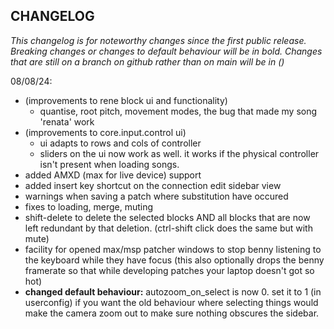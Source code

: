 ## CHANGELOG

*This changelog is for noteworthy changes since the first public release. Breaking changes or changes to default behaviour will be in bold. Changes that are still on a branch on github rather than on main will be in ()*

08/08/24:
- (improvements to rene block ui and functionality)
    - quantise, root pitch, movement modes, the bug that made my song 'renata' work
- (improvements to core.input.control ui)
    - ui adapts to rows and cols of controller
    - sliders on the ui now work as well. it works if the physical controller isn't present when loading songs.
- added AMXD (max for live device) support
- added insert key shortcut on the connection edit sidebar view
- warnings when saving a patch where substitution have occured
- fixes to loading, merge, muting
- shift-delete to delete the selected blocks AND all blocks that are now left redundant by that deletion. (ctrl-shift click does the same but with mute)
- facility for opened max/msp patcher windows to stop benny listening to the keyboard while they have focus (this also optionally drops the benny framerate so that while developing patches your laptop doesn't got so hot)
- **changed default behaviour:** autozoom_on_select is now 0. set it to 1 (in userconfig) if you want the old behaviour where selecting things would make the camera zoom out to make sure nothing obscures the sidebar.
